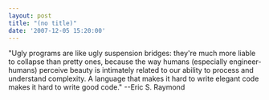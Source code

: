 ```yaml
---
layout: post
title: "(no title)"
date: '2007-12-05 15:20:00'
---
```


"Ugly programs are like ugly suspension bridges: they're much more liable to collapse than pretty ones, because the way humans (especially engineer-humans) perceive beauty is intimately related to our ability to process and understand complexity. A language that makes it hard to write elegant code makes it hard to write good code." --Eric S. Raymond